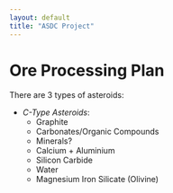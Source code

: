 ```yaml
---
layout: default
title: "ASDC Project"
---
```


# Ore Processing Plan

There are 3 types of asteroids:
- *C-Type Asteroids*:
	- Graphite
	- Carbonates/Organic Compounds
	- Minerals?
	- Calcium + Aluminium
	- Silicon Carbide
	- Water
	- Magnesium Iron Silicate (Olivine)


